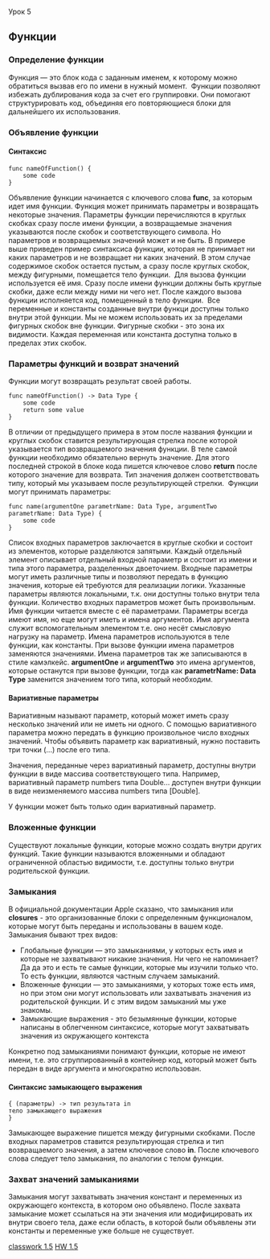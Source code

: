 Урок 5

## Функции

### Определение функции 

Функция — это блок кода с заданным именем, к которому можно обратиться вызвав его по имени в нужный момент. 
Функции позволяют избежать дублирования кода за счет его группировки. Они помогают структурировать код, объединяя его повторяющиеся блоки для дальнейшего их использования.  
### Объявление функции 

#### Синтаксис 

```
func nameOfFunction() {
	some code 
} 
```

Объявление функции начинается с ключевого слова **func**, за которым идет имя функции. Функция может принимать параметры и возвращать некоторые значения. Параметры функции перечисляются в круглых скобках сразу после имени функции, а возвращаемые значения указываются после скобок и соответствующего символа. Но параметров и возвращаемых значений может и не быть. В примере выше приведен пример синтаксиса функции, которая не принимает ни каких параметров и не возвращает ни каких значений. В этом случае содержимое скобок остается пустым, а сразу после круглых скобок, между фигурными, помещается тело функции. 
Для вызова функции используется её имя. Сразу после имени функции должны быть круглые скобки, даже если между ними ни чего нет. После каждого вызова функции исполняется код, помещенный в тело функции. 
Все переменные и константы созданные внутри функци доступны только внутри этой функции. Мы не можем использовать их за пределами фигурных скобок вне функции. Фигурные скобки - это зона их видимости. Каждая переменная или константа доступна только в пределах этих скобок.  

### Параметры функций и возврат значений 

Функции могут возвращать результат своей работы.  

```
func nameOfFunction() -> Data Type {
	some code     
	return some value 
}
```

В отличии от предыдущего примера в этом после названия функции и круглых скобок ставится результирующая стрелка после которой указывается тип возвращаемого значения функции. В теле самой функции необходимо обязательно вернуть значение. Для этого последней строкой в блоке кода пишется ключевое слово **return** после которого значение для возврата. Тип значения должен соответствовать типу, который мы указываем после результирующей стрелки. 
Функции могут принимать параметры: 

```
func name(argumentOne parametrName: Data Type, argumentTwo 
parametrName: Data Type) {     
	some code 
} 
```

Список входных параметров заключается в круглые скобки и состоит из элементов, которые разделяются запятыми. Каждый отдельный элемент описывает отдельный входной параметр и состоит из имени и типа этого параметра, разделенных двоеточием. Входные параметры могут иметь различные типы и позволяют передать в функцию значения, которые ей требуются для реализации логики. Указанные параметры являются локальными, т.к. они доступны только внутри тела функции. Количество входных параметров может быть произвольным. Имя функции читается вместе с её параметрами. Параметры всегда имеют имя, но еще могут иметь и имена аргументов. Имя аргумента служит вспомогательным элементом т.е. оно несёт смысловую нагрузку на параметр. Имена параметров используются в теле функции, как константы. При вызове функции имена параметров заменяются значениями. Имена параметров так же записываются в стиле камэлкейс. **argumentOne** и **argumentTwo** это имена аргументов, которые останутся при вызове функции, тогда как **parametrName: Data Type** заменится значением того типа, который необходим.  

#### Вариативные параметры 

Вариативным называют параметр, который может иметь сразу несколько значений или не иметь ни одного. С помощью вариативного параметра можно передать в функцию произвольное число входных значений. Чтобы объявить параметр как вариативный, нужно поставить три точки (...) после его типа. 

Значения, переданные через вариативный параметр, доступны внутри функции в виде массива соответствующего типа. Например, вариативный параметр numbers типа Double... доступен внутри функции в виде неизменяемого массива numbers типа [Double]. 

У функции может быть только один вариативный параметр. 

### Вложенные функции 

Существуют локальные функции, которые можно создать внутри других функций. Такие функции называются вложенными и обладают ограниченной областью видимости, т.е. доступны только внутри родительской функции. 

### Замыкания 

В официальной документации Apple сказано, что замыкания или **closures** - это организованные блоки с определенным функционалом, которые могут быть переданы и использованы в вашем коде.  Замыкания бывают трех видов: 

- Глобальные функции — это замыканиями, у которых есть имя и которые не захватывают никакие значения. Ни чего не напоминает? Да да это и есть те самые функции, которые мы изучили только что. То есть функции, являются частным случаем замыканий.  
- Вложенные функции — это замыканиями, у которых тоже есть имя, но при этом они могут использовать или захватывать значения из родительской функции. И с этим видом замыканий мы уже знакомы. 
- Замыкающие выражения - это безымянные функции, которые написаны в облегченном синтаксисе, которые могут захватывать значения из окружающего контекста 

Конкретно под замыканиями понимают функции, которые не имеют имени, т.е. это сгруппированный в контейнер код, который может быть передан в виде аргумента и многократно использован.  

#### Синтаксис замыкающего выражения 

```
{ (параметры) -> тип результата in     
тело замыкающего выражения
}
```

Замыкающее выражение пишется между фигурными скобками. После входных параметров ставится результирующая стрелка и тип возвращаемого значения, а затем ключевое слово **in**. После ключевого слова следует тело замыкания, по аналогии с телом функции.  

### Захват значений замыканиями 

Замыкания могут захватывать значения констант и переменных из окружающего контекста, в котором оно объявлено. После захвата замыкание может ссылаться на эти значения или модифицировать их внутри своего тела, даже если область, в которой были объявлены эти константы и переменные уже больше не существует.

[classwork 1.5](../classroom%20work's/classwork%201.5.md)
[HW 1.5](../homework's/HW%201.5.md)
